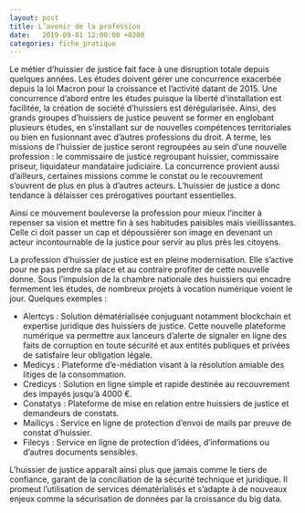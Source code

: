 ```yaml
---
layout: post
title: L’avenir de la profession
date:   2019-09-01 12:00:00 +0200
categories: fiche_pratique
---
```


Le métier d’huissier de justice fait face à une disruption totale depuis quelques années. Les études doivent gérer une concurrence exacerbée depuis la loi Macron pour la croissance et l’activité datant de 2015. Une concurrence d’abord entre les études puisque la liberté d’installation est facilitée, la création de société d’huissiers est dérégularisée. Ainsi, des grands groupes d’huissiers de justice peuvent se former en englobant plusieurs études, en s’installant sur de nouvelles compétences territoriales ou bien en fusionnant avec d’autres professions du droit. A terme, les missions de l’huissier de justice seront regroupées au sein d’une nouvelle profession : le commissaire de justice regroupant huissier, commissaire priseur, liquidateur mandataire judiciaire. La concurrence provient aussi d’ailleurs, certaines missions comme le constat ou le recouvrement s’ouvrent de plus en plus à d’autres acteurs. L’huissier de justice a donc tendance à délaisser ces prérogatives pourtant essentielles.

Ainsi ce mouvement bouleverse la profession pour mieux l’inciter à repenser sa vision et mettre fin à ses habitudes paisibles mais vieillissantes. Celle ci doit passer un cap et dépoussiérer son image en devenant un acteur incontournable de la justice pour servir au plus près les citoyens.

La profession d’huissier de justice est en pleine modernisation. Elle s’active pour ne pas perdre sa place et au contraire profiter de cette nouvelle donne. Sous l’impulsion de la chambre nationale des huissiers qui encadre fermement les études, de nombreux projets à vocation numérique voient le jour. Quelques exemples :

- Alertcys : Solution dématérialisée conjuguant notamment blockchain et expertise juridique des huissiers de justice. Cette nouvelle plateforme numérique va permettre aux lanceurs d’alerte de signaler en ligne des faits de corruption en toute sécurité et aux entités publiques et privées de satisfaire leur obligation légale.
- Medicys : Plateforme d’e-médiation visant à la résolution amiable des litiges de la consommation.
- Credicys : Solution en ligne simple et rapide destinée au recouvrement des impayés jusqu’à 4000 €.
- Constatys : Plateforme de mise en relation entre huissiers de justice et demandeurs de constats.
- Mailicys : Service en ligne de protection d’envoi de mails par preuve de constat d’huissier.
- Filecys : Service en ligne de protection d’idées, d’informations ou d’autres documents sensibles.

L’huissier de justice apparaît ainsi plus que jamais comme le tiers de confiance, garant de la conciliation de la sécurité technique et juridique. Il promeut l’utilisation de services dématérialisés et s’adapte à de nouveaux enjeux comme la sécurisation de données par la croissance du big data.
